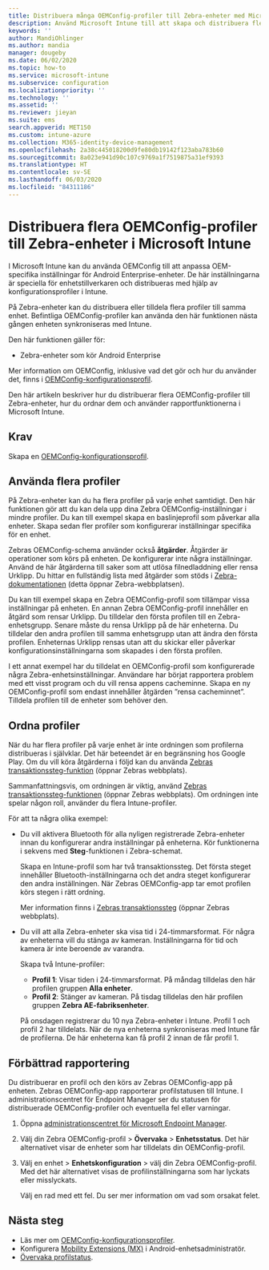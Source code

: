 ```yaml
---
title: Distribuera många OEMConfig-profiler till Zebra-enheter med Microsoft Intune – Azure | Microsoft Docs
description: Använd Microsoft Intune till att skapa och distribuera flera OEMConfig-profiler för enhetskonfiguration på Zebra-enheter som kör Android Enterprise. Använd Zebra-åtgärder och steg till att ordna dina profiler.
keywords: ''
author: MandiOhlinger
ms.author: mandia
manager: dougeby
ms.date: 06/02/2020
ms.topic: how-to
ms.service: microsoft-intune
ms.subservice: configuration
ms.localizationpriority: ''
ms.technology: ''
ms.assetid: ''
ms.reviewer: jieyan
ms.suite: ems
search.appverid: MET150
ms.custom: intune-azure
ms.collection: M365-identity-device-management
ms.openlocfilehash: 2a38c445018200d9fe80db19142f123aba783b60
ms.sourcegitcommit: 8a023e941d90c107c9769a1f7519875a31ef9393
ms.translationtype: HT
ms.contentlocale: sv-SE
ms.lasthandoff: 06/03/2020
ms.locfileid: "84311186"
---
```

# <a name="deploy-multiple-oemconfig-profiles-to-zebra-devices-in-microsoft-intune"></a>Distribuera flera OEMConfig-profiler till Zebra-enheter i Microsoft Intune

I Microsoft Intune kan du använda OEMConfig till att anpassa OEM-specifika inställningar för Android Enterprise-enheter. De här inställningarna är speciella för enhetstillverkaren och distribueras med hjälp av konfigurationsprofiler i Intune.

På Zebra-enheter kan du distribuera eller tilldela flera profiler till samma enhet. Befintliga OEMConfig-profiler kan använda den här funktionen nästa gången enheten synkroniseras med Intune.

Den här funktionen gäller för:

- Zebra-enheter som kör Android Enterprise

Mer information om OEMConfig, inklusive vad det gör och hur du använder det, finns i [OEMConfig-konfigurationsprofil](android-oem-configuration-overview.md).

Den här artikeln beskriver hur du distribuerar flera OEMConfig-profiler till Zebra-enheter, hur du ordnar dem och använder rapportfunktionerna i Microsoft Intune.

## <a name="prerequisites"></a>Krav

Skapa en [OEMConfig-konfigurationsprofil](android-oem-configuration-overview.md).

## <a name="use-multiple-profiles"></a>Använda flera profiler

På Zebra-enheter kan du ha flera profiler på varje enhet samtidigt. Den här funktionen gör att du kan dela upp dina Zebra OEMConfig-inställningar i mindre profiler. Du kan till exempel skapa en baslinjeprofil som påverkar alla enheter. Skapa sedan fler profiler som konfigurerar inställningar specifika för en enhet.

Zebras OEMConfig-schema använder också **åtgärder**. Åtgärder är operationer som körs på enheten. De konfigurerar inte några inställningar. Använd de här åtgärderna till saker som att utlösa filnedladdning eller rensa Urklipp. Du hittar en fullständig lista med åtgärder som stöds i [Zebra-dokumentationen](https://techdocs.zebra.com/oemconfig/10-0/about/) (detta öppnar Zebra-webbplatsen).

Du kan till exempel skapa en Zebra OEMConfig-profil som tillämpar vissa inställningar på enheten. En annan Zebra OEMConfig-profil innehåller en åtgärd som rensar Urklipp. Du tilldelar den första profilen till en Zebra-enhetsgrupp. Senare måste du rensa Urklipp på de här enheterna. Du tilldelar den andra profilen till samma enhetsgrupp utan att ändra den första profilen. Enheternas Urklipp rensas utan att du skickar eller påverkar konfigurationsinställningarna som skapades i den första profilen.

I ett annat exempel har du tilldelat en OEMConfig-profil som konfigurerade några Zebra-enhetsinställningar. Användare har börjat rapportera problem med ett visst program och du vill rensa appens cacheminne. Skapa en ny OEMConfig-profil som endast innehåller åtgärden ”rensa cacheminnet”. Tilldela profilen till de enheter som behöver den.

## <a name="ordering"></a>Ordna profiler

När du har flera profiler på varje enhet är inte ordningen som profilerna distribueras i självklar. Det här beteendet är en begränsning hos Google Play. Om du vill köra åtgärderna i följd kan du använda [Zebras transaktionssteg-funktion](https://techdocs.zebra.com/oemconfig/10-0/mc/) (öppnar Zebras webbplats). 

Sammanfattningsvis, om ordningen är viktig, använd [Zebras transaktionssteg-funktionen](https://techdocs.zebra.com/oemconfig/10-0/mc/) (öppnar Zebras webbplats). Om ordningen inte spelar någon roll, använder du flera Intune-profiler. 

För att ta några olika exempel:

- Du vill aktivera Bluetooth för alla nyligen registrerade Zebra-enheter innan du konfigurerar andra inställningar på enheterna. Kör funktionerna i sekvens med **Steg**-funktionen i Zebra-schemat.

  Skapa en Intune-profil som har två transaktionssteg. Det första steget innehåller Bluetooth-inställningarna och det andra steget konfigurerar den andra inställningen. När Zebras OEMConfig-app tar emot profilen körs stegen i rätt ordning.

  Mer information finns i [Zebras transaktionssteg](https://techdocs.zebra.com/oemconfig/10-0/mc/) (öppnar Zebras webbplats).

- Du vill att alla Zebra-enheter ska visa tid i 24-timmarsformat. För några av enheterna vill du stänga av kameran. Inställningarna för tid och kamera är inte beroende av varandra.

  Skapa två Intune-profiler:

  - **Profil 1**: Visar tiden i 24-timmarsformat. På måndag tilldelas den här profilen gruppen **Alla enheter**.
  - **Profil 2**: Stänger av kameran. På tisdag tilldelas den här profilen gruppen **Zebra AE-fabriksenheter**.

  På onsdagen registrerar du 10 nya Zebra-enheter i Intune. Profil 1 och profil 2 har tilldelats. När de nya enheterna synkroniseras med Intune får de profilerna. De här enheterna kan få profil 2 innan de får profil 1.

## <a name="enhanced-reporting"></a>Förbättrad rapportering

Du distribuerar en profil och den körs av Zebras OEMConfig-app på enheten. Zebras OEMConfig-app rapporterar profilstatusen till Intune. I administrationscentret för Endpoint Manager ser du statusen för distribuerade OEMConfig-profiler och eventuella fel eller varningar.

1. Öppna [administrationscentret för Microsoft Endpoint Manager](https://go.microsoft.com/fwlink/?linkid=2109431).
2. Välj din Zebra OEMConfig-profil > **Övervaka** > **Enhetsstatus**. Det här alternativet visar de enheter som har tilldelats din OEMConfig-profil.
3. Välj en enhet > **Enhetskonfiguration** > välj din Zebra OEMConfig-profil. Med det här alternativet visas de profilinställningarna som har lyckats eller misslyckats.

    Välj en rad med ett fel. Du ser mer information om vad som orsakat felet.

## <a name="next-steps"></a>Nästa steg

- Läs mer om [OEMConfig-konfigurationsprofiler](android-oem-configuration-overview.md).
- Konfigurera [Mobility Extensions (MX)](android-zebra-mx-overview.md) i Android-enhetsadministratör.
- [Övervaka profilstatus](device-profile-monitor.md).
